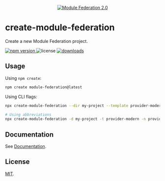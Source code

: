 <p align="center">
  <a href="https://module-federation.io/" target="blank"><img src="https://module-federation.io/module-federation.svg" alt="Module Federation 2.0" /></a>
</p>

# create-module-federation

Create a new Module Federation project.

<p>
  <a href="https://npmjs.com/package/create-module-federation">
   <img src="https://img.shields.io/npm/v/create-module-federation?style=flat-square&colorA=564341&colorB=EDED91" alt="npm version" />
  </a>
  <img src="https://img.shields.io/badge/License-MIT-blue.svg?style=flat-square&colorA=564341&colorB=EDED91" alt="license" />
  <a href="https://npmcharts.com/compare/create-module-federation?minimal=true"><img src="https://img.shields.io/npm/dm/create-module-federation.svg?style=flat-square&colorA=564341&colorB=EDED91" alt="downloads" /></a>
</p>

## Usage

Using `npm create`:

```bash
npm create module-federation@latest
```

Using CLI flags:

```bash
npx create-module-federation --dir my-project --template provider-modern --name provider

# Using abbreviations
npx create-module-federation -d my-project -t provider-modern -n provider
```

## Documentation

See [Documentation](https://module-federation.io/guide/start/quick-start).

## License

[MIT](https://github.com/module-federation/core/blob/main/LICENSE).
